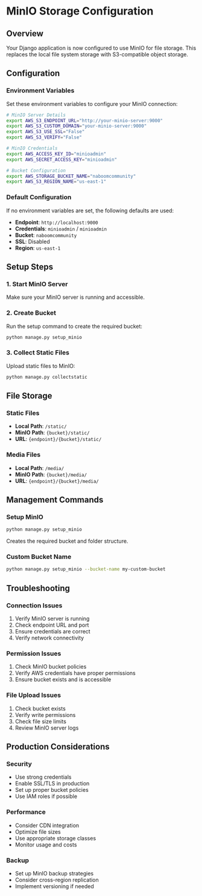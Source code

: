 # MinIO Storage Configuration

## Overview
Your Django application is now configured to use MinIO for file storage. This replaces the local file system storage with S3-compatible object storage.

## Configuration

### Environment Variables
Set these environment variables to configure your MinIO connection:

```bash
# MinIO Server Details
export AWS_S3_ENDPOINT_URL="http://your-minio-server:9000"
export AWS_S3_CUSTOM_DOMAIN="your-minio-server:9000"
export AWS_S3_USE_SSL="False"
export AWS_S3_VERIFY="False"

# MinIO Credentials
export AWS_ACCESS_KEY_ID="minioadmin"
export AWS_SECRET_ACCESS_KEY="minioadmin"

# Bucket Configuration
export AWS_STORAGE_BUCKET_NAME="naboomcommunity"
export AWS_S3_REGION_NAME="us-east-1"
```

### Default Configuration
If no environment variables are set, the following defaults are used:
- **Endpoint**: `http://localhost:9000`
- **Credentials**: `minioadmin` / `minioadmin`
- **Bucket**: `naboomcommunity`
- **SSL**: Disabled
- **Region**: `us-east-1`

## Setup Steps

### 1. Start MinIO Server
Make sure your MinIO server is running and accessible.

### 2. Create Bucket
Run the setup command to create the required bucket:
```bash
python manage.py setup_minio
```

### 3. Collect Static Files
Upload static files to MinIO:
```bash
python manage.py collectstatic
```

## File Storage

### Static Files
- **Local Path**: `/static/`
- **MinIO Path**: `{bucket}/static/`
- **URL**: `{endpoint}/{bucket}/static/`

### Media Files
- **Local Path**: `/media/`
- **MinIO Path**: `{bucket}/media/`
- **URL**: `{endpoint}/{bucket}/media/`

## Management Commands

### Setup MinIO
```bash
python manage.py setup_minio
```
Creates the required bucket and folder structure.

### Custom Bucket Name
```bash
python manage.py setup_minio --bucket-name my-custom-bucket
```

## Troubleshooting

### Connection Issues
1. Verify MinIO server is running
2. Check endpoint URL and port
3. Ensure credentials are correct
4. Verify network connectivity

### Permission Issues
1. Check MinIO bucket policies
2. Verify AWS credentials have proper permissions
3. Ensure bucket exists and is accessible

### File Upload Issues
1. Check bucket exists
2. Verify write permissions
3. Check file size limits
4. Review MinIO server logs

## Production Considerations

### Security
- Use strong credentials
- Enable SSL/TLS in production
- Set up proper bucket policies
- Use IAM roles if possible

### Performance
- Consider CDN integration
- Optimize file sizes
- Use appropriate storage classes
- Monitor usage and costs

### Backup
- Set up MinIO backup strategies
- Consider cross-region replication
- Implement versioning if needed
